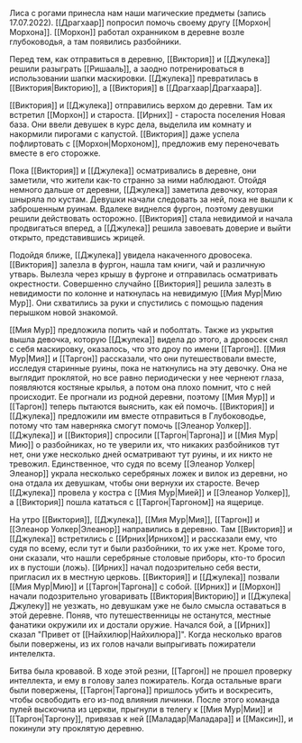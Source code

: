 Лиса с рогами принесла нам наши магические предметы (запись 17.07.2022). [[Драгхаар]] попросил помочь своему другу [[Морхон|Морхона]]. [[Морхон]] работал охранником в деревне возле глубоководья, а там появились разбойники.

Перед тем, как отправиться в деревню, [[Виктория]] и [[Джулека]] решили разыграть [[Ришааль]], а заодно потренироваться в использовании шапки маскировки. [[Джулека]] превратилась в [[Виктория|Викторию]], а [[Виктория]] в [[Драгхаар|Драгхаара]].

[[Виктория]] и [[Джулека]] отправились верхом до деревни. Там их встретил [[Морхон]] и староста. [[Ирних]] - староста поселения Новая база. Они ввели девушек в курс дела, выделила им комнату и накормили пирогами с капустой. [[Виктория]] даже успела пофлиртовать с [[Морхон|Морхоном]], предложив ему переночевать вместе в его сторожке.

Пока [[Виктория]] и [[Джулека]] осматривались в деревне, они заметили, что жители как-то странно за ними наблюдают. Отойдя немного дальше от деревни, [[Джулека]] заметила девочку, которая шныряла по кустам. Девушки начали следовать за ней, пока не вышли к заброшенным руинам. Вдалеке виднелся фургон, поэтому девушки решили действовать осторожно. [[Виктория]] стала невидимой и начала продвигаться вперед, а [[Джулека]] решила завоевать доверие и выйти открыто, представившись жрицей.

Подойдя ближе, [[Джулека]] увидела накаченного дровосека. [[Виктория]] залезла в фургон, нашла там книги, чай и различную утварь. Вылезла через крышу в фургоне и отправилась осматривать окрестности. Совершенно случайно [[Виктория]] решила залезть в невидимости по колонне и наткнулась на невидимую [[Мия Мур|Мию Мур]]. Они схватились за руки и спустились с помощью падения перышком новой знакомой.

[[Мия Мур]] предложила попить чай и поболтать. Также из укрытия вышла девочка, которую [[Джулека]] видела до этого, а дровосек снял с себя маскировку, оказалось, что это дроу по имени [[Таргон]]. [[Мия Мур|Мия]] и [[Таргон]] рассказали, что они путешествовали вместе, исследуя старинные руины, пока не наткнулись на эту девочку. Она не выглядит проклятой, но все равно периодически у нее чернеют глаза, появляются костяные крылья, а потом она плохо помнит, что с ней происходит. Ее прогнали из родной деревни, поэтому [[Мия Мур]] и [[Таргон]] теперь пытаются выяснить, как ей помочь. [[Виктория]] и [[Джулека]] предложили им вместе отправиться в Глубоководье, потому что там наверняка смогут помочь [[Элеанор Уолкер]]. [[Джулека]] и [[Виктория]] спросили [[Таргон|Таргона]] и [[Мия Мур|Мию]] о разбойниках, но те уверили их, что никаких разбойников тут нет, они уже несколько дней осматривают тут руины, и их никто не тревожил. Единственное, что судя по всему [[Элеанор Уолкер|Элеанор]] украла несколько серебряных ложек и вилок из деревни, но она отдала их девушкам, чтобы они вернухи их старосте. Вечер [[Джулека]] провела у костра с [[Мия Мур|Мией]] и [[Элеанор Уолкер]], а [[Виктория]] пошла кататься с [[Таргон|Таргоном]] на ящерице.

На утро [[Виктория]], [[Джулека]], [[Мия Мур|Мия]], [[Таргон]] и [[Элеанор Уолкер|Элеанор]] направились в деревню. Там [[Виктория]] и [[Джулека]] встретились с [[Ирних|Ирнихом]] и рассказали ему, что судя по всему, если тут и были разбойники, то их уже нет. Кроме того, они сказали, что нашли серебряные столовые приборы, кто-то бросил их в пустоши (ложь). [[Ирних]] начал подозрительно себя вести, пригласил их в местную церковь. [[Виктория]] и [[Джулека]] позвали [[Мия Мур|Мию]] и [[Таргон|Таргона]] с собой. [[Ирних]] и [[Морхон]] начали подозрительно уговаривать [[Виктория|Викторию]] и [[Джулека|Джулеку]] не уезжать, но девушкам уже не было смысла оставаться в этой деревне. Поняв, что путешественницы не останутся, местные фанатики окружили их и достали оружие. Начался бой, а [[Ирних]] сказал "Привет от [[Найхилюр|Найхилюра]]". Когда несколько врагов были повержены, из их голов начали выпрыгивать пожиратели интелелкта.

Битва была кровавой. В ходе этой резни, [[Таргон]] не прошел проверку интеллекта, и ему в голову залез пожиратель. Когда остальные враги были повержены, [[Таргон|Таргона]] пришлось убить и воскресить, чтобы освободить его из-под влияния личинки. После этого команда пулей выскочила из церкви, прыгнули в телегу к [[Мия Мур|Мии]] и [[Таргон|Таргону]], привязав к ней [[Маладар|Маладара]] и [[Максин]], и покинули эту проклятую деревню.